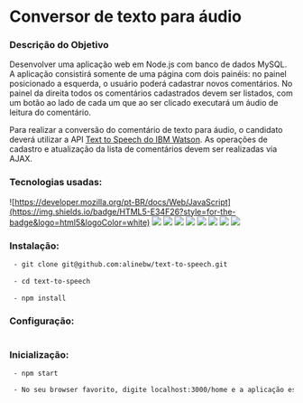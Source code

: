 # Conversor de texto para áudio

### Descrição do Objetivo

Desenvolver uma aplicação web em ​Node.js​ com banco de dados ​MySQL​. A aplicação consistirá somente de uma página com dois painéis: no painel posicionado a esquerda, o usuário poderá cadastrar novos comentários. No painel da direita todos os comentários cadastrados devem ser listados, com um botão ao lado de cada um que ao ser clicado executará um áudio de leitura do comentário.

Para realizar a conversão do comentário de texto para áudio, o candidato deverá utilizar a API [Text to Speech do IBM Watson](https://www.ibm.com/cloud/watson-text-to-speech). As operações de cadastro e atualização da lista de comentários devem ser realizadas via AJAX.

### Tecnologias usadas:

 ![https://developer.mozilla.org/pt-BR/docs/Web/JavaScript](https://img.shields.io/badge/HTML5-E34F26?style=for-the-badge&logo=html5&logoColor=white) ![](https://img.shields.io/badge/CSS3-1572B6?style=for-the-badge&logo=css3&logoColor=white) ![](https://img.shields.io/badge/JavaScript-F7DF1E?style=for-the-badge&logo=javascript&logoColor=black) ![](https://img.shields.io/badge/Node.js-43853D?style=for-the-badge&logo=node-dot-js&logoColor=white) ![](https://img.shields.io/badge/npm-CB3837?style=for-the-badge&logo=npm&logoColor=white)  ![](https://img.shields.io/badge/MySQL-00000F?style=for-the-badge&logo=mysql&logoColor=white) ![](https://img.shields.io/badge/Express.js-000000?style=for-the-badge&logo=express&logoColor=white) ![](https://img.shields.io/badge/Postman-FF6C37?style=for-the-badge&logo=postman&logoColor=red) ![](https://img.shields.io/badge/Sequelize-2C8EBB?style=for-the-badge&logo=sequelize&logoColor=white) 
 
 ### Instalação:
 
```sh
 - git clone git@github.com:alinebw/text-to-speech.git
 
 - cd text-to-speech
 
 - npm install
```

 ### Configuração:
 
```sh

```

 ### Inicialização:

```sh
 - npm start

 - No seu browser favorito, digite localhost:3000/home e a aplicação está pronta para ser usada.
```